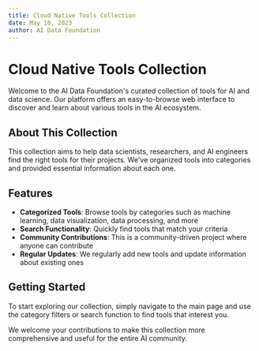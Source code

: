 ```yaml
---
title: Cloud Native Tools Collection
date: May 10, 2023
author: AI Data Foundation
---
```


# Cloud Native Tools Collection

Welcome to the AI Data Foundation's curated collection of tools for AI and data science. Our platform offers an easy-to-browse web interface to discover and learn about various tools in the AI ecosystem.

## About This Collection

This collection aims to help data scientists, researchers, and AI engineers find the right tools for their projects. We've organized tools into categories and provided essential information about each one.

## Features

- **Categorized Tools**: Browse tools by categories such as machine learning, data visualization, data processing, and more
- **Search Functionality**: Quickly find tools that match your criteria
- **Community Contributions**: This is a community-driven project where anyone can contribute
- **Regular Updates**: We regularly add new tools and update information about existing ones

## Getting Started

To start exploring our collection, simply navigate to the main page and use the category filters or search function to find tools that interest you.

We welcome your contributions to make this collection more comprehensive and useful for the entire AI community. 